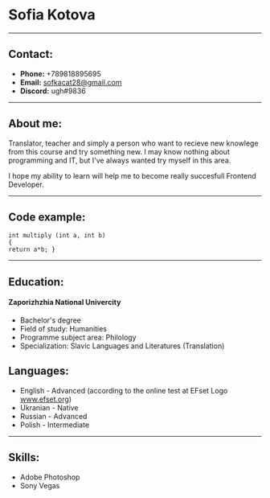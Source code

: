 # Sofia Kotova
****************
## Contact:
* **Phone:** +789818895695
* **Email:** sofkacat28@gmail.com
* **Discord:** ugh#9836
***
## About me:
Translator, teacher and simply a person who want to recieve new knowlege from this course and try something new. I may know nothing about programming and IT, but I've always wanted try myself in this area. 

I hope my ability to learn will help me to become really succesfull Frontend Developer.
***
## Code example:
```
int multiply (int a, int b)
{
return a*b; }
```
***
## Education:
#### Zaporizhzhia National Univercity
* Bachelor's degree
* Field of study: Humanities
* Programme subject area: Philology
* Specialization: Slavic Languages and Literatures (Translation)
## Languages:
* English - Advanced (according to the online test at EFset Logo www.efset.org)
* Ukranian - Native
* Russian - Advanced
* Polish - Intermediate
***
## Skills:
* Adobe Photoshop
* Sony Vegas
